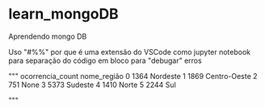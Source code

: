 # learn_mongoDB

Aprendendo mongo DB

Uso "#%%" por que é uma extensão do VSCode como jupyter notebook para separação do código em bloco para "debugar" erros 

"""
	ocorrencia_count	nome_região
0	1364	            Nordeste
1	1869	            Centro-Oeste
2	751	                None
3	5373	            Sudeste
4	1410	            Norte
5	2244	            Sul

"""